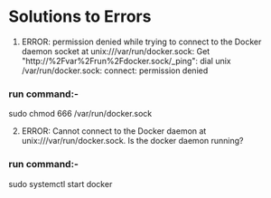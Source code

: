 # Solutions to Errors
1. ERROR: permission denied while trying to connect to the Docker daemon socket at unix:///var/run/docker.sock: Get "http://%2Fvar%2Frun%2Fdocker.sock/_ping": dial unix /var/run/docker.sock: connect: permission denied

### run command:-

sudo chmod 666 /var/run/docker.sock


2. ERROR: Cannot connect to the Docker daemon at unix:///var/run/docker.sock. Is the docker daemon running?

### run command:-

sudo systemctl start docker
